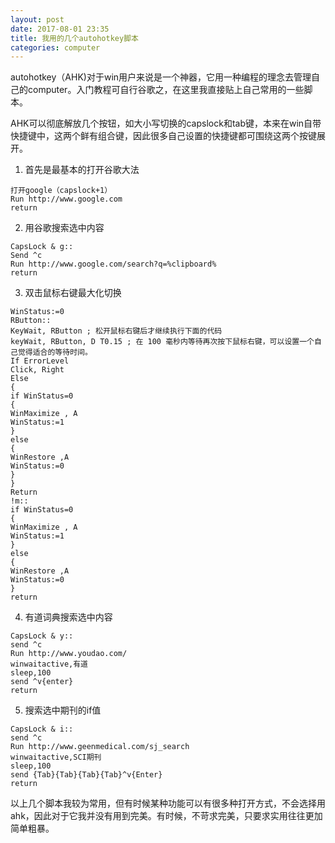 ```yaml
---
layout: post
date: 2017-08-01 23:35
title: 我用的几个autohotkey脚本
categories: computer
---
```


autohotkey（AHK)对于win用户来说是一个神器，它用一种编程的理念去管理自己的computer。入门教程可自行谷歌之，在这里我直接贴上自己常用的一些脚本。

AHK可以彻底解放几个按钮，如大小写切换的capslock和tab键，本来在win自带快捷键中，这两个鲜有组合键，因此很多自己设置的快捷键都可围绕这两个按键展开。

1. 首先是最基本的打开谷歌大法
```
打开google（capslock+1）
Run http://www.google.com
return
```
2. 用谷歌搜索选中内容
```
CapsLock & g::
Send ^c
Run http://www.google.com/search?q=%clipboard%
return
```
3. 双击鼠标右键最大化切换
```
WinStatus:=0
RButton::
KeyWait, RButton ; 松开鼠标右键后才继续执行下面的代码
keyWait, RButton, D T0.15 ; 在 100 毫秒内等待再次按下鼠标右键，可以设置一个自己觉得适合的等待时间。
If ErrorLevel
Click, Right
Else
{
if WinStatus=0
{
WinMaximize , A
WinStatus:=1
}
else
{
WinRestore ,A
WinStatus:=0
}
}
Return
!m::
if WinStatus=0
{
WinMaximize , A
WinStatus:=1
}
else
{
WinRestore ,A
WinStatus:=0
}
return
```
4. 有道词典搜索选中内容
```
CapsLock & y::
send ^c
Run http://www.youdao.com/
winwaitactive,有道
sleep,100
send ^v{enter}
return
```
5. 搜索选中期刊的if值
```
CapsLock & i::
send ^c
Run http://www.geenmedical.com/sj_search
winwaitactive,SCI期刊
sleep,100
send {Tab}{Tab}{Tab}{Tab}^v{Enter}
return
```
以上几个脚本我较为常用，但有时候某种功能可以有很多种打开方式，不会选择用ahk，因此对于它我并没有用到完美。有时候，不苛求完美，只要求实用往往更加简单粗暴。
